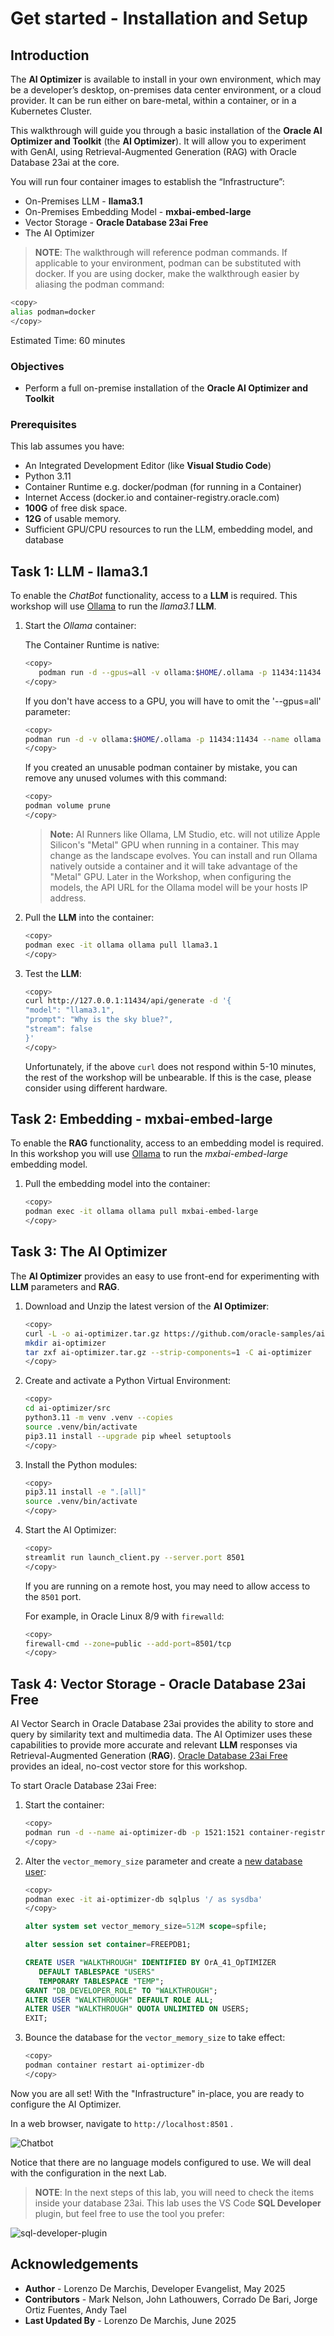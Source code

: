 # Get started - Installation and Setup

## Introduction

The **AI Optimizer** is available to install in your own environment, which may be a developer’s desktop, on-premises data center environment, or a cloud provider. It can be run either on bare-metal, within a container, or in a Kubernetes Cluster.

This walkthrough will guide you through a basic installation of the **Oracle AI Optimizer and Toolkit** (the **AI Optimizer**). It will allow you to experiment with GenAI, using Retrieval-Augmented Generation (RAG) with Oracle Database 23ai at the core.

You will run four container images to establish the “Infrastructure”:

* On-Premises LLM - **llama3.1**
* On-Premises Embedding Model - **mxbai-embed-large**
* Vector Storage - **Oracle Database 23ai Free**
* The AI Optimizer

> **NOTE**: The walkthrough will reference podman commands. If applicable to your environment, podman can be substituted with docker. If you are using docker, make the walkthrough easier by aliasing the podman command:

````bash
<copy>
alias podman=docker
</copy>
````

Estimated Time: 60 minutes

### Objectives

* Perform a full on-premise installation of the **Oracle AI Optimizer and Toolkit**

### Prerequisites

This lab assumes you have:

* An Integrated Development Editor (like **Visual Studio Code**)
* Python 3.11
* Container Runtime e.g. docker/podman (for running in a Container)
* Internet Access (docker.io and container-registry.oracle.com)
* **100G** of free disk space.
* **12G** of usable memory.
* Sufficient GPU/CPU resources to run the LLM, embedding model, and database

## Task 1: LLM - llama3.1

To enable the _ChatBot_ functionality, access to a **LLM** is required. This workshop will use [Ollama](https://ollama.com/) to run the _llama3.1_ **LLM**.

1. Start the _Ollama_ container:

   The Container Runtime is native:

   ```bash
   <copy>
      podman run -d --gpus=all -v ollama:$HOME/.ollama -p 11434:11434 --name ollama docker.io/ollama/ollama
   </copy>
   ```

   If you don't have access to a GPU, you will have to omit the '--gpus=all' parameter:

   ```bash
   <copy>
   podman run -d -v ollama:$HOME/.ollama -p 11434:11434 --name ollama docker.io/ollama/ollama
   </copy>
   ```

   If you created an unusable podman container by mistake, you can remove any unused volumes with this command:

   ```bash
   <copy>
   podman volume prune
   </copy>
   ```

   > **Note:**
   AI Runners like Ollama, LM Studio, etc. will not utilize Apple Silicon's "Metal" GPU when running in a container. This may change as the landscape evolves. You can install and run Ollama natively outside a container and it will take advantage of the "Metal" GPU.  Later in the Workshop, when configuring the models, the API URL for the Ollama model will be your hosts IP address.

2. Pull the **LLM** into the container:

   ```bash
   <copy>
   podman exec -it ollama ollama pull llama3.1
   </copy>
   ```

3. Test the **LLM**:

   ```bash
   <copy>
   curl http://127.0.0.1:11434/api/generate -d '{
   "model": "llama3.1",
   "prompt": "Why is the sky blue?",
   "stream": false
   }'
   </copy>
   ```

   Unfortunately, if the above `curl` does not respond within 5-10 minutes, the rest of the workshop will be unbearable.
   If this is the case, please consider using different hardware.

## Task 2: Embedding - mxbai-embed-large

To enable the **RAG** functionality, access to an embedding model is required. In this workshop you will use [Ollama](https://ollama.com/) to run the _mxbai-embed-large_ embedding model.

1. Pull the embedding model into the container:

   ```bash
   <copy>
   podman exec -it ollama ollama pull mxbai-embed-large
   </copy>
   ```

## Task 3: The AI Optimizer

The **AI Optimizer** provides an easy to use front-end for experimenting with **LLM** parameters and **RAG**.

1. Download and Unzip the latest version of the **AI Optimizer**:

   ```bash
   <copy>
   curl -L -o ai-optimizer.tar.gz https://github.com/oracle-samples/ai-optimizer/archive/refs/heads/main.tar.gz
   mkdir ai-optimizer
   tar zxf ai-optimizer.tar.gz --strip-components=1 -C ai-optimizer
   </copy>
   ```

2. Create and activate a Python Virtual Environment:

   ```bash
   <copy>
   cd ai-optimizer/src
   python3.11 -m venv .venv --copies
   source .venv/bin/activate
   pip3.11 install --upgrade pip wheel setuptools
   </copy>
   ```

3. Install the Python modules:

   ```bash
   <copy>
   pip3.11 install -e ".[all]"
   source .venv/bin/activate
   </copy>
   ```

4. Start the AI Optimizer:

   ```bash
   <copy>
   streamlit run launch_client.py --server.port 8501
   </copy>
   ```

   If you are running on a remote host, you may need to allow access to the `8501` port.

   For example, in Oracle Linux 8/9 with `firewalld`:

   ```bash
   <copy>
   firewall-cmd --zone=public --add-port=8501/tcp
   </copy>
   ```

## Task 4: Vector Storage - Oracle Database 23ai Free

AI Vector Search in Oracle Database 23ai provides the ability to store and query  by similarity text and multimedia data. The AI Optimizer uses these capabilities to provide more accurate and relevant **LLM** responses via Retrieval-Augmented Generation (**RAG**). [Oracle Database 23ai Free](https://www.oracle.com/uk/database/free/get-started/) provides an ideal, no-cost vector store for this workshop.

To start Oracle Database 23ai Free:

1. Start the container:

      ```bash
      <copy>
      podman run -d --name ai-optimizer-db -p 1521:1521 container-registry.oracle.com/database/free:latest
      </copy>
      ```

2. Alter the `vector_memory_size` parameter and create a [new database user](../client/configuration/db_config#database-user):

      ```bash
      <copy>
      podman exec -it ai-optimizer-db sqlplus '/ as sysdba'
      </copy>
      ```

      ```sql
      alter system set vector_memory_size=512M scope=spfile;

      alter session set container=FREEPDB1;

      CREATE USER "WALKTHROUGH" IDENTIFIED BY OrA_41_OpTIMIZER
         DEFAULT TABLESPACE "USERS"
         TEMPORARY TABLESPACE "TEMP";
      GRANT "DB_DEVELOPER_ROLE" TO "WALKTHROUGH";
      ALTER USER "WALKTHROUGH" DEFAULT ROLE ALL;
      ALTER USER "WALKTHROUGH" QUOTA UNLIMITED ON USERS;
      EXIT;
      ```

3. Bounce the database for the `vector_memory_size` to take effect:

      ```bash
      <copy>
      podman container restart ai-optimizer-db
      </copy>
      ```

Now you are all set! With the "Infrastructure" in-place, you are ready to configure the AI Optimizer.

In a web browser, navigate to `http://localhost:8501` .

![Chatbot](images/chatbot-no-models.png)

Notice that there are no language models configured to use. We will deal with the configuration in the next Lab.

> **NOTE**: In the next steps of this lab, you will need to check the items inside your database 23ai. This lab uses the VS Code **SQL Developer** plugin, but feel free to use the tool you prefer:

![sql-developer-plugin](images/sql-developer-plugin.png)

## Acknowledgements

* **Author** - Lorenzo De Marchis, Developer Evangelist, May 2025
* **Contributors** - Mark Nelson, John Lathouwers, Corrado De Bari, Jorge Ortiz Fuentes, Andy Tael
* **Last Updated By** - Lorenzo De Marchis, June 2025
